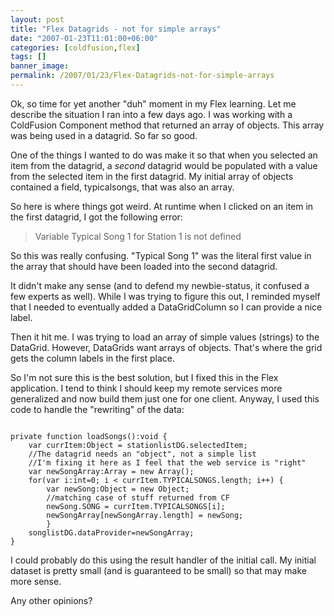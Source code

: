 ```yaml
---
layout: post
title: "Flex Datagrids - not for simple arrays"
date: "2007-01-23T11:01:00+06:00"
categories: [coldfusion,flex]
tags: []
banner_image: 
permalink: /2007/01/23/Flex-Datagrids-not-for-simple-arrays
---
```


Ok, so time for yet another "duh" moment in my Flex learning. Let me describe the situation I ran into a few days ago. I was working with a ColdFusion Component method that returned an array of objects. This array was being used in a datagrid. So far so good.
<!--more-->
One of the things I wanted to do was make it so that when you selected an item from the datagrid, a <i>second</i> datagrid would be populated with a value from the selected item in the first datagrid. My initial array of objects contained a field, typicalsongs, that was also an array.

So here is where things got weird. At runtime when I clicked on an item in the first datagrid, I got the following error:

<blockquote>
Variable Typical Song 1 for Station 1 is not defined
</blockquote>

So this was really confusing. "Typical Song 1" was the literal first value in the array that should have been loaded into the second datagrid. 

It didn't make any sense (and to defend my newbie-status, it confused a few experts as well). While I was trying to figure this out, I reminded myself that I needed to eventually added a DataGridColumn so I can provide a nice label.

Then it hit me. I was trying to load an array of simple values (strings) to the DataGrid. However, DataGrids want arrays of objects. That's where the grid gets the column labels in the first place.

So I'm not sure this is the best solution, but I fixed this in the Flex application. I tend to think I should keep my remote services more generalized and now build them just one for one client. Anyway, I used this code to handle the "rewriting" of the data:

<code>
private function loadSongs():void {
	var currItem:Object = stationlistDG.selectedItem;
	//The datagrid needs an "object", not a simple list
	//I'm fixing it here as I feel that the web service is "right"
	var newSongArray:Array = new Array();
	for(var i:int=0; i &lt; currItem.TYPICALSONGS.length; i++) {
		var newSong:Object = new Object;
		//matching case of stuff returned from CF
		newSong.SONG = currItem.TYPICALSONGS[i];
		newSongArray[newSongArray.length] = newSong;
		}
	songlistDG.dataProvider=newSongArray;
}	
</code>

I could probably do this using the result handler of the initial call. My initial dataset is pretty small (and is guaranteed to be small) so that may make more sense.

Any other opinions?